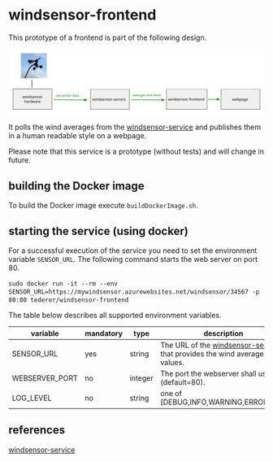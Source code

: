 # windsensor-frontend

This prototype of a frontend is part of the following design.

![overall design](overall-design.svg)

It polls the wind averages from the [windsensor-service](https://github.com/tederer/windsensor-service) and publishes them in a human readable style on a webpage.

Please note that this service is a prototype (without tests) and will change in future.

## building the Docker image

To build the Docker image execute `buildDockerImage.sh`.

## starting the service (using docker)

For a successful execution of the service you need to set the environment variable `SENSOR_URL`. The following command starts the web server on port 80.

    sudo docker run -it --rm --env SENSOR_URL=https://mywindsensor.azurewebsites.net/windsensor/34567 -p 80:80 tederer/windsensor-frontend

The table below describes all supported environment variables.

|variable        |mandatory|type   |description|
|----------------|---------|-------|-----------|
|SENSOR_URL      |yes      |string|The URL of the [windsensor-service](https://github.com/tederer/windsensor-service) that provides the wind average values.|
|WEBSERVER_PORT  |no       |integer|The port the webserver shall use (default=80).|
|LOG_LEVEL       |no       |string |one of [DEBUG,INFO,WARNING,ERROR,OFF]|

## references
[windsensor-service](https://github.com/tederer/windsensor-service)